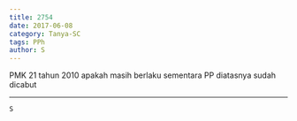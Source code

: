 ```yaml
---
title: 2754
date: 2017-06-08
category: Tanya-SC
tags: PPh
author: S
---
```


PMK 21 tahun 2010 apakah masih berlaku sementara PP diatasnya sudah dicabut

---



`S`
